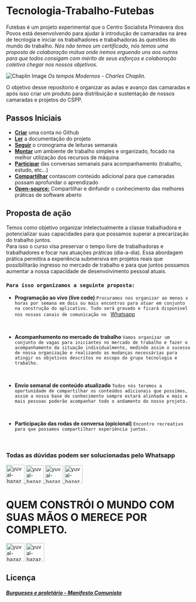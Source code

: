 # Tecnologia-Trabalho-Futebas 

Futebas é um projeto experimental que o Centro Socialista Primavera dos Povos está desenvolvendo para ajudar à introdução de camaradas na área de tecnlogia e iniciar  os trabalhadores e trabalhadoras às questões do mundo 
do trabalho. 
*Nós não temos um certificado, nós temos uma proposta de colaboração mútua onde iremos erguendo uns aos outros para que todos consigam com mérito de seus esforços e colaboração coletiva chegar nos nossos objetivos.*


![Chaplin Image](https://cdn.goconqr.com/uploads/media/image/12347159/desktop_bdfb79c3-cba6-42c8-b1e4-96d33826c8cb.jpg)
*Os tempos Modernos - Charles Chaplin.*

O objetivo desse repositorio é organizar as aulas e avanço das camaradas e após isso criar um produto para distribuição e sustentação de nossos camaradas e projetos do CSPP.

## Passos Iniciais

- **[Criar](https://docs.github.com/pt/get-started/onboarding/getting-started-with-your-github-account)** uma conta no Github
- **[Ler](/docs/)** a documentação do projeto
- **[Seguir](/cronograma/)** o cronograma de leituras semanais
- **[Montar](/docs/README.md)** um ambiente de trabalho simples e organizado, focado na melhor utilização dos recursos de máquina
- **[Participar](/docs/)** das conversas semanais para acompanhamento (trabalho, estudo, etc...)
- **[Compartilhar]()**   contascom conteúdo adicional para que camaradas possam aprofundar o aprendizado
- **[Open-source:]()**  Compartilhar e dinfundir o conhecimento das melhores práticas de software aberto


## Proposta de ação
Temos como objetivo organizar intelectualmente a classe trabalhadora e potencializar suas capacidades para que possamos superar a precarização do trabalho juntos. </br> Para isso o curso visa preservar o tempo livre de trabalhadoras e trabalhadores e focar nas atuações práticas (dia-a-dia). Essa abordagem prática permitira a experiência submersiva em projetos reais que possibilitarão ingresso no mercado de trabalho e para que juntos possamos aumentar a nossa capacidade de desenvolvimento pessoal atuais. 


### `Para isso organizamos a seguinte proposta:`

- **Programação ao vivo (live code)**
`Procuramos nos organizar ao menos x horas por semana em dois ou mais encontros para atuar em conjunto na construção do aplicativo. Tudo será gravado e ficará disponivel nos nossos canais de comunicação no ` [Whatsapp]("https://chat.whatsapp.com/B9DWKTSq6JJBNI3fgk73Nn")
</br>

- **Acompanhamento no mercado de trabalho**
`Vamos organizar um conjunto de vagas para iniciantes no mercado de trabalho e fazer o acompanhamento da situação individualmente, medindo assim o sucesso de nossa organização e realizando as mudanças necessárias para atingir os objetivos descritos no escopo do grupo tecnologia e trabalho. `
</br>

- **Envio semanal de conteúdo atualizado**
`Todos nós teremos a oportunidade de compartilhar os conteúdos adicionais que possímos, assim a nossa base de conhecimento sempre estará alinhada e mais e mais pessoas poderão acompanhar todo o andamento do nosso projeto.`
</br>

- **Participação das rodas de conversa (opicional)**
`Encontro recreativo para que possamos compartilharr experiência juntos. `
</br>



### Todas as dúvidas podem ser solucionadas pelo Whatsapp

<a href="https://chat.whatsapp.com/B9DWKTSq6JJBNI3fgk73Nn">
<img src="https://criar.wa.link/static/WhatsApp-0e878a0fa68c61b06e781cee2e6bc71f.svg" title="yuval-hazaz" width="50" height="50">
</a>

<a href="https://t.me/csprimaveradospovos" style="background-image: url(https://telegram.org/img/apple-touch-icon.png)"  width="49" height="49">
<img src="https://telegram.org/img/apple-touch-icon.png" title="yuval-hazaz" width="49" height="49">
</a>

<a href="https://instagram.com/csprimaveradospovos">
<img src="https://static.cdninstagram.com/rsrc.php/v3/yI/r/VsNE-OHk_8a.png" title="yuval-hazaz" width="49" height="49">
</a>
<a href="https://csprimaveradospovos.github.io">
<img src="https://avatars.githubusercontent.com/u/88791166?s=48&v=4" title="yuval-hazaz" width="49" height="49">
</a>



# QUEM CONSTRÓI O MUNDO COM SUAS MÃOS O MERECE POR COMPLETO.

[//]: contributor-faces
<a href="https://github.com/guineitor"><img src="https://avatars.githubusercontent.com/u/5486512?v=4" title="yuval-hazaz" width="50" height="50"></a>
<a href="https://github.com/gitzacca"><img src="https://avatars.githubusercontent.com/u/5587184?v=4" title="yuval-hazaz" width="50" height="50"></a>

[//]: contributor-faces




## Licença


##### [Burgueses e proletário - Manifesto Comunista]("https://www.marxists.org/portugues/marx/1848/ManifestoDoPartidoComunista/cap1.htm")
